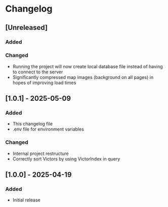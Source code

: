 # Changelog

## [Unreleased]

### Added

### Changed
  - Running the project will now create local database file instead of having to connect to the server
  - Significantly compressed map images (background on all pages) in hopes of improving load times

## [1.0.1] - 2025-05-09

### Added
  - This changelog file
  - .env file for environment variables

### Changed
  - Internal project restructure
  - Correctly sort Victors by using VictorIndex in query

## [1.0.0] - 2025-04-19

### Added
  - Initial release


